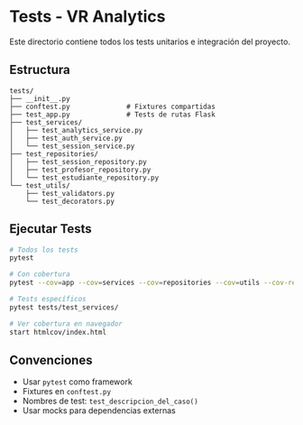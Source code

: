# Tests - VR Analytics

Este directorio contiene todos los tests unitarios e integración del proyecto.

## Estructura

```
tests/
├── __init__.py
├── conftest.py              # Fixtures compartidas
├── test_app.py              # Tests de rutas Flask
├── test_services/
│   ├── test_analytics_service.py
│   ├── test_auth_service.py
│   └── test_session_service.py
├── test_repositories/
│   ├── test_session_repository.py
│   ├── test_profesor_repository.py
│   └── test_estudiante_repository.py
└── test_utils/
    ├── test_validators.py
    └── test_decorators.py
```

## Ejecutar Tests

```bash
# Todos los tests
pytest

# Con cobertura
pytest --cov=app --cov=services --cov=repositories --cov=utils --cov-report=html

# Tests específicos
pytest tests/test_services/

# Ver cobertura en navegador
start htmlcov/index.html
```

## Convenciones

- Usar `pytest` como framework
- Fixtures en `conftest.py`
- Nombres de test: `test_descripcion_del_caso()`
- Usar mocks para dependencias externas
